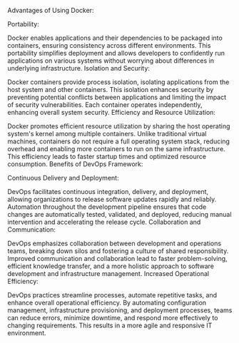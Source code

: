 Advantages of Using Docker:

Portability:

Docker enables applications and their dependencies to be packaged into containers, ensuring consistency across different environments. This portability simplifies deployment and allows developers to confidently run applications on various systems without worrying about differences in underlying infrastructure.
Isolation and Security:

Docker containers provide process isolation, isolating applications from the host system and other containers. This isolation enhances security by preventing potential conflicts between applications and limiting the impact of security vulnerabilities. Each container operates independently, enhancing overall system security.
Efficiency and Resource Utilization:

Docker promotes efficient resource utilization by sharing the host operating system's kernel among multiple containers. Unlike traditional virtual machines, containers do not require a full operating system stack, reducing overhead and enabling more containers to run on the same infrastructure. This efficiency leads to faster startup times and optimized resource consumption.
Benefits of DevOps Framework:

Continuous Delivery and Deployment:

DevOps facilitates continuous integration, delivery, and deployment, allowing organizations to release software updates rapidly and reliably. Automation throughout the development pipeline ensures that code changes are automatically tested, validated, and deployed, reducing manual intervention and accelerating the release cycle.
Collaboration and Communication:

DevOps emphasizes collaboration between development and operations teams, breaking down silos and fostering a culture of shared responsibility. Improved communication and collaboration lead to faster problem-solving, efficient knowledge transfer, and a more holistic approach to software development and infrastructure management.
Increased Operational Efficiency:

DevOps practices streamline processes, automate repetitive tasks, and enhance overall operational efficiency. By automating configuration management, infrastructure provisioning, and deployment processes, teams can reduce errors, minimize downtime, and respond more effectively to changing requirements. This results in a more agile and responsive IT environment.